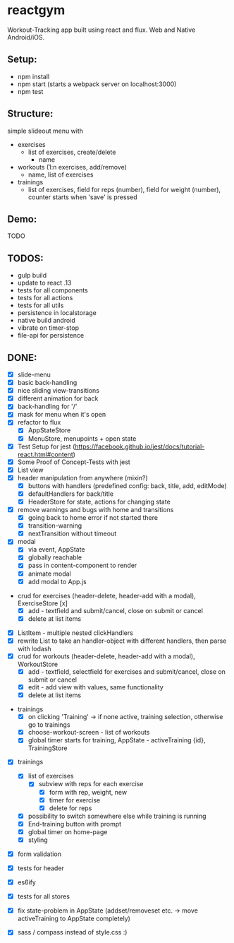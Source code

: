 reactgym
========
Workout-Tracking app built using react and flux. Web and Native Android/iOS.

Setup:
------
* npm install
* npm start (starts a webpack server on localhost:3000)
* npm test

Structure:
------
simple slideout menu with
* exercises
    * list of exercises, create/delete
        * name
* workouts (1:n exercises, add/remove)
    * name, list of exercises
* trainings
    * list of exercises, field for reps (number), field for weight (number), counter starts when 'save' is pressed

Demo:
------
TODO

TODOS:
-
* gulp build
* update to react .13
* tests for all components
* tests for all actions
* tests for all utils
* persistence in localstorage
* native build android
* vibrate on timer-stop
* file-api for persistence

DONE:
------
* [x] slide-menu
* [x] basic back-handling
* [x] nice sliding view-transitions
* [x] different animation for back
* [x] back-handling for '/'
* [x] mask for menu when it's open
* [x] refactor to flux
    * [x] AppStateStore
    * [x] MenuStore, menupoints + open state
* [x] Test Setup for jest (https://facebook.github.io/jest/docs/tutorial-react.html#content)
* [x] Some Proof of Concept-Tests with jest
* [x] List view
* [x] header manipulation from anywhere (mixin?)
    * [x] buttons with handlers (predefined config: back, title, add, editMode)
    * [x] defaultHandlers for back/title
    * [x] HeaderStore for state, actions for changing state
* [x] remove warnings and bugs with home and transitions
    * [x] going back to home error if not started there
    * [x] transition-warning
    * [x] nextTransition without timeout
* [x] modal
    * [x] via event, AppState
    * [x] globally reachable
    * [x] pass in content-component to render
    * [x] animate modal
    * [x] add modal to App.js
* crud for exercises (header-delete, header-add with a modal), ExerciseStore [x]
    * [x] add - textfield and submit/cancel, close on submit or cancel
    * [x] delete at list items
* [x] ListItem - multiple nested clickHandlers
* [x] rewrite List to take an handler-object with different handlers, then parse with lodash
* [x] crud for workouts (header-delete, header-add with a modal), WorkoutStore
    * [x] add - textfield, selectfield for exercises and submit/cancel, close on submit or cancel
    * [x] edit - add view with values, same functionality
    * [x] delete at list items
* trainings
    * [x] on clicking 'Training' -> if none active, training selection, otherwise go to trainings
    * [x] choose-workout-screen - list of workouts
    * [x] global timer starts for training, AppState - activeTraining {id}, TrainingStore
* [x] trainings
    * [x] list of exercises
        * [x] subview with reps for each exercise
            * [x] form with rep, weight, new
            * [x] timer for exercise
            * [x] delete for reps
    * [x] possibility to switch somewhere else while training is running
    * [x] End-training button with prompt
    * [x] global timer on home-page
    * [x] styling
* [x] form validation
* [x] tests for header
* [x] es6ify
* [x] tests for all stores
* [x] fix state-problem in AppState (addset/removeset etc. -> move activeTraining to AppState completely)
* [x] sass / compass instead of style.css :)

